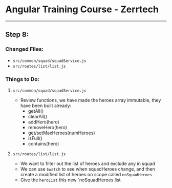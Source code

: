 # Angular Training Course - Zerrtech
-----

## Step 8: 

### Changed Files:
* `src/common/squad/squadService.js`
* `src/routes/list/list.js`

### Things to Do:
1. `src/common/squad/squadService.js`
   * Review functions, we have made the heroes array immutable, they have been built already:
     * getAll()
     * clearAll()
     * addHero(hero)
     * removeHero(hero)
     * get/setMaxHeroes(numHeroes)
     * isFull()
     * contains(hero)

2. `src/routes/list/list.js`
   * We want to filter out the list of heroes and exclude any in squad
   * We can use `$watch` to see when squadHeroes change, and then create a modified list of heroes on scope called `noSquadHeroes`
   * Give the `heroList` this new `noSquadHeroes list

